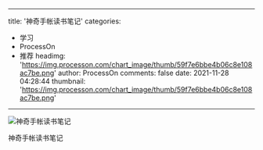 
---
title: '神奇手帐读书笔记'
categories: 
 - 学习
 - ProcessOn
 - 推荐
headimg: 'https://img.processon.com/chart_image/thumb/59f7e6bbe4b06c8e108ac7be.png'
author: ProcessOn
comments: false
date: 2021-11-28 04:28:44
thumbnail: 'https://img.processon.com/chart_image/thumb/59f7e6bbe4b06c8e108ac7be.png'
---

<div>   
<img class="thumb" alt="神奇手帐读书笔记" src="https://img.processon.com/chart_image/thumb/59f7e6bbe4b06c8e108ac7be.png" referrerpolicy="no-referrer">
<p>神奇手帐读书笔记</p>  
</div>
            